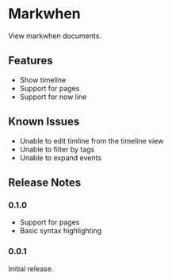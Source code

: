 # Markwhen

View markwhen documents.

## Features

- Show timeline
- Support for pages
- Support for now line

## Known Issues

- Unable to edit timline from the timeline view
- Unable to filter by tags
- Unable to expand events

## Release Notes

### 0.1.0
- Support for pages
- Basic syntax highlighting

### 0.0.1

Initial release.

